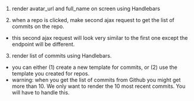 1. render avatar_url and full_name on screen using Handlebars 


2. when a repo is clicked, make second ajax request to get the list of commits on the repo.
- this second ajax request will look very similar to the first one except the endpoint will be different. 


3. render list of commits using Handlebars. 
- you can either (1) create a new template for commits, or (2) use the template you created for repos. 
- warning: when you get the list of commits from Github you might get more than 10. We only want to render the 10 most recent commits. You will have to handle this. 